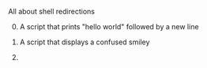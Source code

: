 All about shell redirections

0. A script that prints "hello world" followed by a new line

1. A script that displays a confused smiley

2. 
